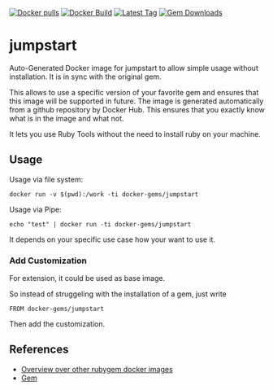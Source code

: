 [![Docker pulls](https://img.shields.io/docker/pulls/rubygem/jumpstart.svg)](https://hub.docker.com/r/rubygem/jumpstart/)
[![Docker Build](https://img.shields.io/docker/automated/rubygem/jumpstart.svg)](https://hub.docker.com/r/rubygem/jumpstart/)
[![Latest Tag](https://img.shields.io/github/tag/docker-rubygem/jumpstart.svg)](https://hub.docker.com/r/rubygem/jumpstart/)
[![Gem Downloads](https://img.shields.io/gem/dt/jumpstart.svg)](https://rubygems.org/gems/jumpstart/)
# jumpstart

Auto-Generated Docker image for jumpstart to allow simple usage without installation.
It is in sync with the original gem.

This allows to use a specific version of your favorite gem and ensures that this image will be supported in future.
The image is generated automatically from a github repository by Docker Hub.
This ensures that you exactly know what is in the image and what not.

It lets you use Ruby Tools without the need to install ruby on your machine.

## Usage

Usage via file system:

`docker run -v $(pwd):/work -ti docker-gems/jumpstart`

Usage via Pipe:

`echo "test" | docker run -ti docker-gems/jumpstart`

It depends on your specific use case how your want to use it.

### Add Customization

For extension, it could be used as base image.

So instead of struggeling with the installation of a gem, just write

`FROM docker-gems/jumpstart`

Then add the customization.

## References

 - [Overview over other rubygem docker images](https://github.com/thinkbot/docker-rubygem)
 - [Gem](https://rubygems.org/gems/jumpstart/)
